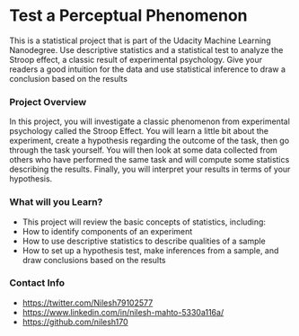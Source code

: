 # Test a Perceptual Phenomenon

This is a statistical project that is part of the Udacity Machine Learning Nanodegree. Use descriptive statistics and a statistical test to analyze the Stroop effect, a classic result of experimental psychology. Give your readers a good intuition for the data and use statistical inference to draw a conclusion based on the results

### Project Overview

In this project, you will investigate a classic phenomenon from experimental psychology called the Stroop Effect. You will learn a little bit about the experiment, create a hypothesis regarding the outcome of the task, then go through the task yourself. You will then look at some data collected from others who have performed the same task and will compute some statistics describing the results. Finally, you will interpret your results in terms of your hypothesis.

### What will you Learn?

* This project will review the basic concepts of statistics, including:
* How to identify components of an experiment
* How to use descriptive statistics to describe qualities of a sample
* How to set up a hypothesis test, make inferences from a sample, and draw conclusions based on the results

### Contact Info
* https://twitter.com/Nilesh79102577
* https://www.linkedin.com/in/nilesh-mahto-5330a116a/
* https://github.com/nilesh170
